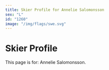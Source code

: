 ```yaml
---
title: Skier Profile for Annelie Salomonsson
sex: "L"
id: "1260"
image: "/img/flags/swe.svg" 
---
```


# Skier Profile

This page is for: Annelie Salomonsson.
    